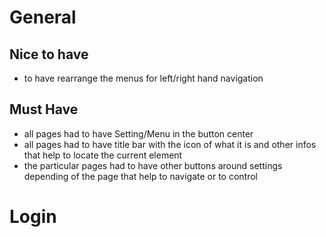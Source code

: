 # General

## Nice to have

- to have rearrange the menus for left/right hand navigation

## Must Have

- all pages had to have Setting/Menu in the button center
- all pages had to have title bar with the icon of what it is and other infos that help to locate the current element
- the particular pages had to have other buttons around settings depending of the page that help to navigate or to control 

# Login 